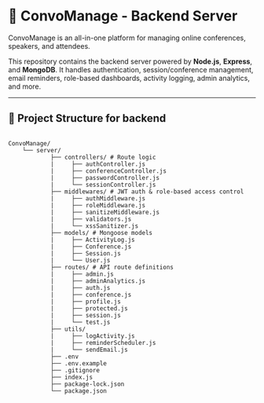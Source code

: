 # 📡 ConvoManage - Backend Server

ConvoManage is an all-in-one platform for managing online conferences, speakers, and attendees.

This repository contains the backend server powered by **Node.js**, **Express**, and **MongoDB**. It handles authentication, session/conference management, email reminders, role-based dashboards, activity logging, admin analytics, and more.

---

## 📁 Project Structure for backend
```

ConvoManage/
    └── server/
            ├── controllers/ # Route logic
            |     ├── authController.js 
            |     ├── conferenceController.js
            |     ├── passwordController.js
            |     └── sessionController.js
            ├── middlewares/ # JWT auth & role-based access control
            |     ├── authMiddleware.js
            |     ├── roleMiddleware.js 
            |     ├── sanitizeMiddleware.js 
            |     ├── validators.js 
            |     └── xssSanitizer.js 
            ├── models/ # Mongoose models
            |     ├── ActivityLog.js
            |     ├── Conference.js
            |     ├── Session.js
            |     └── User.js
            ├── routes/ # API route definitions
            |     ├── admin.js
            |     ├── adminAnalytics.js
            |     ├── auth.js
            |     ├── conference.js
            |     ├── profile.js
            |     ├── protected.js
            |     ├── session.js
            |     └── test.js
            ├── utils/
            |     ├── logActivity.js
            |     ├── reminderScheduler.js
            |     └── sendEmail.js
            ├── .env
            ├── .env.example
            ├── .gitignore
            ├── index.js
            ├── package-lock.json
            └── package.json
            
```